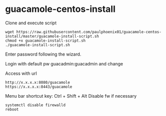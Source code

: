 # guacamole-centos-install

Clone and execute script
```
wget https://raw.githubusercontent.com/paulphoenix01/guacamole-centos-install/master/guacamole-install-script.sh
chmod +x guacamole-install-script.sh
./guacamole-install-script.sh
```
Enter password following the wizard.

Login with default pw guacadmin:guacadmin and change

Access with url
```
http://x.x.x.x:8080/guacamole
https://x.x.x.x:8443/guacamole
```

Menu bar shortcut key: Ctrl + Shift + Alt
Disable fw if necessary
```
systemctl disable firewalld
reboot
```

